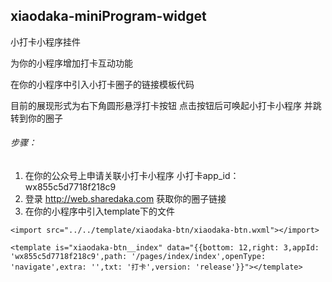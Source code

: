 xiaodaka-miniProgram-widget
-------------------------------------

小打卡小程序挂件

为你的小程序增加打卡互动功能

在你的小程序中引入小打卡圈子的链接模板代码

目前的展现形式为右下角圆形悬浮打卡按钮
点击按钮后可唤起小打卡小程序 并跳转到你的圈子

###### 步骤：
1. 在你的公众号上申请关联小打卡小程序
小打卡app_id：wx855c5d7718f218c9
1. 登录 http://web.sharedaka.com  获取你的圈子链接
1. 在你的小程序中引入template下的文件

```
<import src="../../template/xiaodaka-btn/xiaodaka-btn.wxml"></import>

<template is="xiaodaka-btn__index" data="{{bottom: 12,right: 3,appId: 'wx855c5d7718f218c9',path: '/pages/index/index',openType: 'navigate',extra: '',txt: '打卡',version: 'release'}}"></template>
```
